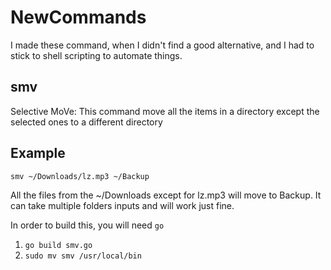 # NewCommands
I made these command, when I didn't find a good alternative, and I had to stick to shell scripting to automate things.

## **smv**

Selective MoVe: This command move all the items in a directory except the selected ones to a different directory

## **Example** 

```smv ~/Downloads/lz.mp3 ~/Backup```

All the files from the ~/Downloads except for lz.mp3 will move to Backup. It can take multiple folders inputs and will work just fine.

In order to build this, you will need ```go```
1. ```go build smv.go```
2. ```sudo mv smv /usr/local/bin```


